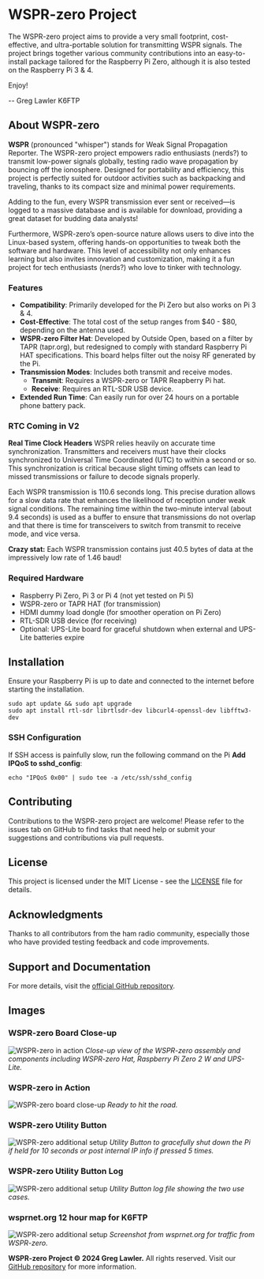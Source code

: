 # WSPR-zero Project

The WSPR-zero project aims to provide a very small footprint, cost-effective, and ultra-portable solution for transmitting WSPR signals.
The project brings together various community contributions into an easy-to-install package tailored for the Raspberry Pi Zero, although it is also tested on the Raspberry Pi 3 & 4.

Enjoy!

-- Greg Lawler K6FTP

## About WSPR-zero

**WSPR** (pronounced "whisper") stands for Weak Signal Propagation Reporter. 
The WSPR-zero project empowers radio enthusiasts (nerds?) to transmit low-power signals globally, testing radio wave propagation by bouncing off the ionosphere. Designed for portability and efficiency, this project is perfectly suited for outdoor activities such as backpacking and traveling, thanks to its compact size and minimal power requirements.

Adding to the fun, every WSPR transmission ever sent or received—is logged to a massive database and is available for download, providing a great dataset for budding data analysts!

Furthermore, WSPR-zero’s open-source nature allows users to dive into the Linux-based system, offering hands-on opportunities to tweak both the software and hardware. This level of accessibility not only enhances learning but also invites innovation and customization, making it a fun project for tech enthusiasts (nerds?) who love to tinker with technology.

### Features

- **Compatibility**: Primarily developed for the Pi Zero but also works on Pi 3 & 4.
- **Cost-Effective**: The total cost of the setup ranges from $40 - $80, depending on the antenna used.
- **WSPR-zero Filter Hat**: Developed by Outside Open, based on a filter by TAPR (tapr.org), but redesigned to comply with standard Raspberry Pi HAT specifications. This board helps filter out the noisy RF generated by the Pi.
- **Transmission Modes**: Includes both transmit and receive modes.
  - **Transmit**: Requires a WSPR-zero or TAPR Reapberry Pi hat.
  - **Receive**: Requires an RTL-SDR USB device.
- **Extended Run Time**: Can easily run for over 24 hours on a portable phone battery pack.

### RTC Coming in V2
**Real Time Clock Headers**
WSPR relies heavily on accurate time synchronization. Transmitters and receivers must have their clocks synchronized to Universal Time Coordinated (UTC) to within a second or so. This synchronization is critical because slight timing offsets can lead to missed transmissions or failure to decode signals properly.

Each WSPR transmission is 110.6 seconds long. This precise duration allows for a slow data rate that enhances the likelihood of reception under weak signal conditions. The remaining time within the two-minute interval (about 9.4 seconds) is used as a buffer to ensure that transmissions do not overlap and that there is time for transceivers to switch from transmit to receive mode, and vice versa.

**Crazy stat:** Each WSPR transmission contains just 40.5 bytes of data at the impressively low rate of 1.46 baud!

### Required Hardware

- Raspberry Pi Zero, Pi 3 or Pi 4 (not yet tested on Pi 5)
- WSPR-zero or TAPR HAT (for transmission)
- HDMI dummy load dongle (for smoother operation on Pi Zero)
- RTL-SDR USB device (for receiving)
- Optional: UPS-Lite board for graceful shutdown when external and UPS-Lite batteries expire

## Installation

Ensure your Raspberry Pi is up to date and connected to the internet before starting the installation.
```
sudo apt update && sudo apt upgrade
sudo apt install rtl-sdr librtlsdr-dev libcurl4-openssl-dev libfftw3-dev
```
### SSH Configuration
If SSH access is painfully slow, run the following command on the Pi
**Add IPQoS to sshd_config**:
```
echo "IPQoS 0x00" | sudo tee -a /etc/ssh/sshd_config
```

## Contributing

Contributions to the WSPR-zero project are welcome! Please refer to the issues tab on GitHub to find tasks that need help or submit your suggestions and contributions via pull requests.

## License

This project is licensed under the MIT License - see the [LICENSE](LICENSE) file for details.

## Acknowledgments

Thanks to all contributors from the ham radio community, especially those who have provided testing feedback and code improvements.

## Support and Documentation

For more details, visit the [official GitHub repository](https://github.com/zinkwazi/wspr-zero).

## Images

### WSPR-zero Board Close-up
![WSPR-zero in action](images/IMG_9252.jpg "WSPR-zero in Action")
*Close-up view of the WSPR-zero assembly and components including WSPR-zero Hat, Raspberry Pi Zero 2 W and UPS-Lite.*

### WSPR-zero in Action
![WSPR-zero board close-up](images/IMG_9264.jpg "WSPR-zero Board Mobile with Battery")
*Ready to hit the road.*

### WSPR-zero Utility Button
![WSPR-zero additional setup](images/IMG_9275.jpg "WSPR-zero Button")
*Utility Button to gracefully shut down the Pi if held for 10 seconds or post internal IP info if pressed 5 times.*

### WSPR-zero Utility Button Log
![WSPR-zero additional setup](images/Screenshot-utility-button-log.png "WSPR-zero log")
*Utility Button log file showing the two use cases.*

### wsprnet.org 12 hour map for K6FTP
![WSPR-zero additional setup](images/Screenshot-map.png "WSPR-zero map")
*Screenshot from wsprnet.org for traffic from WSPR-zero.*


**WSPR-zero Project © 2024 Greg Lawler.** All rights reserved. Visit our [GitHub repository](https://github.com/zinkwazi/wspr-zero) for more information.
